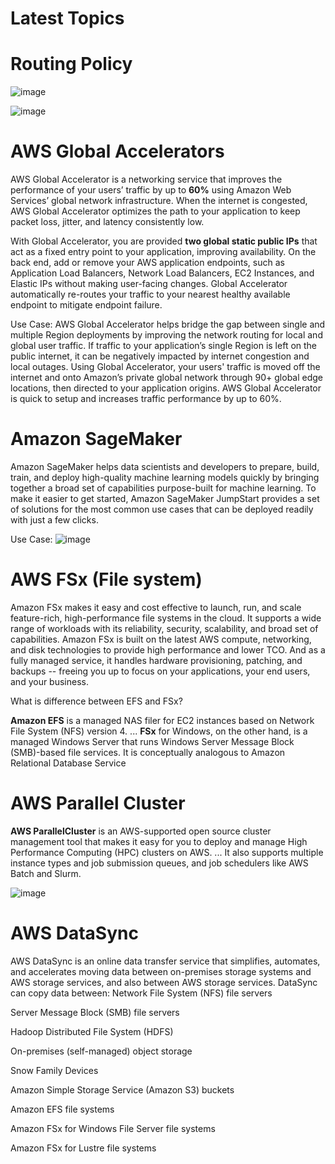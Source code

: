 # Latest Topics

# **Routing Policy**

![image](https://user-images.githubusercontent.com/17270996/150969956-c51871f2-109b-40bd-b584-b0c9faa92950.png)

![image](https://user-images.githubusercontent.com/17270996/150970423-670fbe4e-526d-457c-ac8d-438b7a08492f.png)

# **AWS Global Accelerators**

AWS Global Accelerator is a networking service that improves the performance of your users’ traffic by up to **60%** using Amazon Web Services’ global network infrastructure. When the internet is congested, AWS Global Accelerator optimizes the path to your application to keep packet loss, jitter, and latency consistently low.

With Global Accelerator, you are provided **two global static public IPs** that act as a fixed entry point to your application, improving availability. On the back end, add or remove your AWS application endpoints, such as Application Load Balancers, Network Load Balancers, EC2 Instances, and Elastic IPs without making user-facing changes. Global Accelerator automatically re-routes your traffic to your nearest healthy available endpoint to mitigate endpoint failure.

Use Case: AWS Global Accelerator helps bridge the gap between single and multiple Region deployments by improving the network routing for local and global user traffic. If traffic to your application’s single Region is left on the public internet, it can be negatively impacted by internet congestion and local outages. Using Global Accelerator, your users' traffic is moved off the internet and onto Amazon’s private global network through 90+ global edge locations, then directed to your application origins. AWS Global Accelerator is quick to setup and increases traffic performance by up to 60%.

# Amazon SageMaker

Amazon SageMaker helps data scientists and developers to prepare, build, train, and deploy high-quality machine learning models quickly by bringing together a broad set of capabilities purpose-built for machine learning. To make it easier to get started, Amazon SageMaker JumpStart provides a set of solutions for the most common use cases that can be deployed readily with just a few clicks.

Use Case:
![image](https://user-images.githubusercontent.com/17270996/150975041-783f4467-ba53-4e23-b15e-93ea03cf3493.png)

# AWS FSx (File system)

Amazon FSx makes it easy and cost effective to launch, run, and scale feature-rich, high-performance file systems in the cloud. It supports a wide range of workloads with its reliability, security, scalability, and broad set of capabilities. Amazon FSx is built on the latest AWS compute, networking, and disk technologies to provide high performance and lower TCO. And as a fully managed service, it handles hardware provisioning, patching, and backups -- freeing you up to focus on your applications, your end users, and your business.

What is difference between EFS and FSx?

**Amazon EFS** is a managed NAS filer for EC2 instances based on Network File System (NFS) version 4. ... **FSx** for Windows, on the other hand, is a managed Windows Server that runs Windows Server Message Block (SMB)-based file services. It is conceptually analogous to Amazon Relational Database Service

# AWS Parallel Cluster

**AWS ParallelCluster** is an AWS-supported open source cluster management tool that makes it easy for you to deploy and manage High Performance Computing (HPC) clusters on AWS. ... It also supports multiple instance types and job submission queues, and job schedulers like AWS Batch and Slurm.

![image](https://user-images.githubusercontent.com/17270996/150976798-b565d3bf-25d2-4394-83de-27b28134230f.png)

# AWS DataSync

AWS DataSync is an online data transfer service that simplifies, automates, and accelerates moving data between on-premises storage systems and AWS storage services, and also between AWS storage services. DataSync can copy data between:
Network File System (NFS) file servers

Server Message Block (SMB) file servers

Hadoop Distributed File System (HDFS)

On-premises (self-managed) object storage

Snow Family Devices

Amazon Simple Storage Service (Amazon S3) buckets

Amazon EFS file systems

Amazon FSx for Windows File Server file systems

Amazon FSx for Lustre file systems
